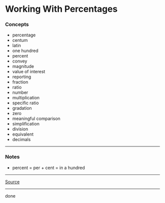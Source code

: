 # Working With Percentages

### Concepts

- percentage
- centum
- latin
- one hundred
- percent
- convey
- magnitude
- value of interest
- reporting
- fraction
- ratio
- number
- multiplication
- specific ratio
- gradation
- zero
- meaningful comparison
- simplification
- division
- equivalent
- decimals

---

### Notes

- percent = per + cent = in a hundred

---

[Source](https://youtu.be/n9fgcm0Pwgs)

---

done